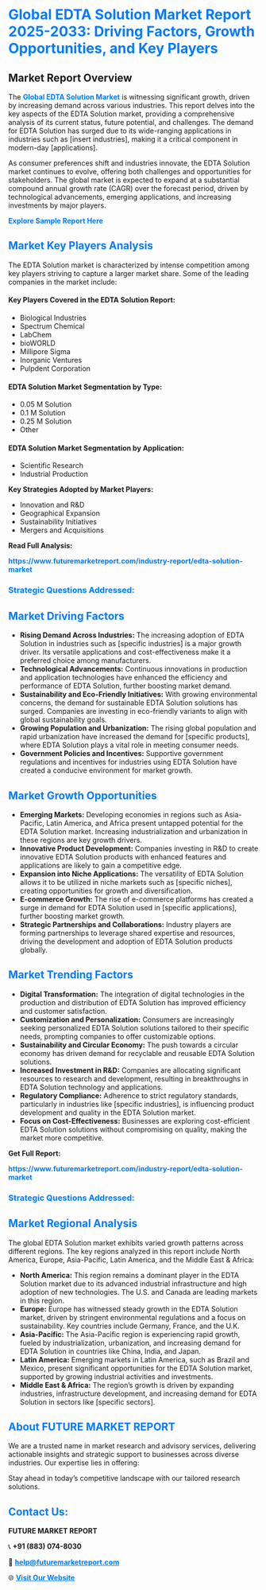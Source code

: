 <h1 style="color: #007BFF;">Global EDTA Solution Market Report 2025-2033: Driving Factors, Growth Opportunities, and Key Players</h1>

<section id="overview">
<h2>Market Report Overview</h2>
<p>The <a href="https://www.futuremarketreport.com/industry-report/edta-solution-market" style="color: #007BFF; text-decoration: none;"><strong>Global EDTA Solution Market</strong></a> is witnessing significant growth, driven by increasing demand across various industries. This report delves into the key aspects of the EDTA Solution market, providing a comprehensive analysis of its current status, future potential, and challenges. The demand for EDTA Solution has surged due to its wide-ranging applications in industries such as [insert industries], making it a critical component in modern-day [applications].</p>
<p>As consumer preferences shift and industries innovate, the EDTA Solution market continues to evolve, offering both challenges and opportunities for stakeholders. The global market is expected to expand at a substantial compound annual growth rate (CAGR) over the forecast period, driven by technological advancements, emerging applications, and increasing investments by major players.</p>
</section>

<section id="overview">
<p><a href="https://www.futuremarketreport.com/request-sample/reportId=90547" style="color: #007BFF; text-decoration: none;"><strong>Explore Sample Report Here</strong></a></p>
</section>

<section id="key-players">
<h2 style="color: #007BFF;">Market Key Players Analysis</h2>
<p>The EDTA Solution market is characterized by intense competition among key players striving to capture a larger market share. Some of the leading companies in the market include:</p>
<h4>Key Players Covered in the EDTA Solution Report:</h4>
<ul><li>Biological Industries</li><li>Spectrum Chemical</li><li>LabChem</li><li>bioWORLD</li><li>Millipore Sigma</li><li>Inorganic Ventures</li><li>Pulpdent Corporation</li></ul>
<h4>EDTA Solution Market Segmentation by Type:</h4>
<ul><li>0.05 M Solution</li><li>0.1 M Solution</li><li>0.25 M Solution</li><li>Other</li></ul>

<h4>EDTA Solution Market Segmentation by Application:</h4>
<ul><li>Scientific Research</li><li>Industrial Production</li></ul>
<p><strong>Key Strategies Adopted by Market Players:</strong></p>
<ul>
<li>Innovation and R&D</li>
<li>Geographical Expansion</li>
<li>Sustainability Initiatives</li>
<li>Mergers and Acquisitions</li>
</ul>
</section>

<section>
<p><strong>Read Full Analysis: </strong></p><a href="https://www.futuremarketreport.com/industry-report/edta-solution-market" style="color: #007BFF; text-decoration: none;"><strong>https://www.futuremarketreport.com/industry-report/edta-solution-market</strong></a>
<h3 style="color: #007BFF;">Strategic Questions Addressed:</h3>
</section>

<section id="driving-factors">
<h2 style="color: #007BFF;">Market Driving Factors</h2>
<ul>
<li><strong>Rising Demand Across Industries:</strong> The increasing adoption of EDTA Solution in industries such as [specific industries] is a major growth driver. Its versatile applications and cost-effectiveness make it a preferred choice among manufacturers.</li>
<li><strong>Technological Advancements:</strong> Continuous innovations in production and application technologies have enhanced the efficiency and performance of EDTA Solution, further boosting market demand.</li>
<li><strong>Sustainability and Eco-Friendly Initiatives:</strong> With growing environmental concerns, the demand for sustainable EDTA Solution solutions has surged. Companies are investing in eco-friendly variants to align with global sustainability goals.</li>
<li><strong>Growing Population and Urbanization:</strong> The rising global population and rapid urbanization have increased the demand for [specific products], where EDTA Solution plays a vital role in meeting consumer needs.</li>
<li><strong>Government Policies and Incentives:</strong> Supportive government regulations and incentives for industries using EDTA Solution have created a conducive environment for market growth.</li>
</ul>
</section>

<section id="growth-opportunities">
<h2 style="color: #007BFF;">Market Growth Opportunities</h2>
<ul>
<li><strong>Emerging Markets:</strong> Developing economies in regions such as Asia-Pacific, Latin America, and Africa present untapped potential for the EDTA Solution market. Increasing industrialization and urbanization in these regions are key growth drivers.</li>
<li><strong>Innovative Product Development:</strong> Companies investing in R&D to create innovative EDTA Solution products with enhanced features and applications are likely to gain a competitive edge.</li>
<li><strong>Expansion into Niche Applications:</strong> The versatility of EDTA Solution allows it to be utilized in niche markets such as [specific niches], creating opportunities for growth and diversification.</li>
<li><strong>E-commerce Growth:</strong> The rise of e-commerce platforms has created a surge in demand for EDTA Solution used in [specific applications], further boosting market growth.</li>
<li><strong>Strategic Partnerships and Collaborations:</strong> Industry players are forming partnerships to leverage shared expertise and resources, driving the development and adoption of EDTA Solution products globally.</li>
</ul>
</section>

<section id="trending-factors">
<h2 style="color: #007BFF;">Market Trending Factors</h2>
<ul>
<li><strong>Digital Transformation:</strong> The integration of digital technologies in the production and distribution of EDTA Solution has improved efficiency and customer satisfaction.</li>
<li><strong>Customization and Personalization:</strong> Consumers are increasingly seeking personalized EDTA Solution solutions tailored to their specific needs, prompting companies to offer customizable options.</li>
<li><strong>Sustainability and Circular Economy:</strong> The push towards a circular economy has driven demand for recyclable and reusable EDTA Solution solutions.</li>
<li><strong>Increased Investment in R&D:</strong> Companies are allocating significant resources to research and development, resulting in breakthroughs in EDTA Solution technology and applications.</li>
<li><strong>Regulatory Compliance:</strong> Adherence to strict regulatory standards, particularly in industries like [specific industries], is influencing product development and quality in the EDTA Solution market.</li>
<li><strong>Focus on Cost-Effectiveness:</strong> Businesses are exploring cost-efficient EDTA Solution solutions without compromising on quality, making the market more competitive.</li>
</ul>
</section>

<section>
<p><strong>Get Full Report: </strong></p><a href="https://www.futuremarketreport.com/industry-report/edta-solution-market" style="color: #007BFF; text-decoration: none;"><strong>https://www.futuremarketreport.com/industry-report/edta-solution-market</strong></a>
<h3 style="color: #007BFF;">Strategic Questions Addressed:</h3>
</section>


<section id="regional-analysis">
<h2 style="color: #007BFF;">Market Regional Analysis</h2>
<p>The global EDTA Solution market exhibits varied growth patterns across different regions. The key regions analyzed in this report include North America, Europe, Asia-Pacific, Latin America, and the Middle East & Africa:</p>
<ul>
<li><strong>North America:</strong> This region remains a dominant player in the EDTA Solution market due to its advanced industrial infrastructure and high adoption of new technologies. The U.S. and Canada are leading markets in this region.</li>
<li><strong>Europe:</strong> Europe has witnessed steady growth in the EDTA Solution market, driven by stringent environmental regulations and a focus on sustainability. Key countries include Germany, France, and the U.K.</li>
<li><strong>Asia-Pacific:</strong> The Asia-Pacific region is experiencing rapid growth, fueled by industrialization, urbanization, and increasing demand for EDTA Solution in countries like China, India, and Japan.</li>
<li><strong>Latin America:</strong> Emerging markets in Latin America, such as Brazil and Mexico, present significant opportunities for the EDTA Solution market, supported by growing industrial activities and investments.</li>
<li><strong>Middle East & Africa:</strong> The region’s growth is driven by expanding industries, infrastructure development, and increasing demand for EDTA Solution in sectors like [specific sectors].</li>
</ul>
</section>

<footer>
<h2 style="color: #007BFF;">About FUTURE MARKET REPORT</h2>
<p>We are a trusted name in market research and advisory services, delivering actionable insights and strategic support to businesses across diverse industries. Our expertise lies in offering:</p>

<p>Stay ahead in today’s competitive landscape with our tailored research solutions.</p>

<h2 style="color: #007BFF;">Contact Us:</h2>
<p><strong>FUTURE MARKET REPORT</strong></p>
<p>📞 <strong>+91 (883) 074-8030</strong></p>
<p>📧 <strong><a href="mailto:help@futuremarketreport.com" style="color: #007BFF;">help@futuremarketreport.com</a></strong></p>
<p>🌐 <strong><a href="https://www.futuremarketreport.com/" style="color: #007BFF;">Visit Our Website</a></strong></p>
</footer>